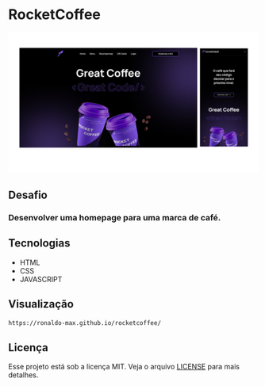 # RocketCoffee

<img src="rocketcoffee.png">

## Desafio

### Desenvolver uma homepage para uma marca de café.

## Tecnologias

-   HTML
-   CSS
-   JAVASCRIPT

## Visualização

    https://ronaldo-max.github.io/rocketcoffee/

## Licença

Esse projeto está sob a licença MIT. Veja o arquivo [LICENSE](LICENSE) para mais detalhes.
